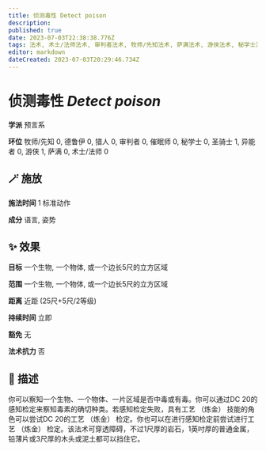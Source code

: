 ```yaml
---
title: 侦测毒性 Detect poison
description: 
published: true
date: 2023-07-03T22:38:38.776Z
tags: 法术, 术士/法师法术, 审判者法术, 牧师/先知法术, 萨满法术, 游侠法术, 秘学士法术, 猎人法术, 1环法术, 德鲁伊法术, 异能者法术, 预言系, 催眠师法术, 戏法/祷念, 圣骑士法术
editor: markdown
dateCreated: 2023-07-03T20:29:46.734Z
---
```


# **侦测毒性** *Detect poison*

**学派** 预言系 

**环位** 牧师/先知 0, 德鲁伊 0, 猎人 0, 审判者 0, 催眠师 0, 秘学士 0, 圣骑士 1, 异能者 0, 游侠 1, 萨满 0, 术士/法师 0

## 🪄 施放

**施法时间** 1 标准动作

**成分** 语言, 姿势

## ✨ 效果 

**目标** 一个生物, 一个物体, 或一个边长5尺的立方区域 

**范围** 一个生物, 一个物体, 或一个边长5尺的立方区域

**距离** 近距 (25尺+5尺/2等级)  

**持续时间** 立即 

**豁免** 无

**法术抗力** 否

## 📖 描述

你可以察知一个生物、一个物体、一片区域是否中毒或有毒。你可以通过DC 20的感知检定来察知毒素的确切种类。若感知检定失败，具有工艺 （炼金） 技能的角色可以尝试DC 20的工艺 （炼金） 检定。你也可以在进行感知检定前尝试进行工艺 （炼金） 检定。该法术可穿透障碍，不过1尺厚的岩石，1英吋厚的普通金属，铅薄片或3尺厚的木头或泥土都可以挡住它。
    